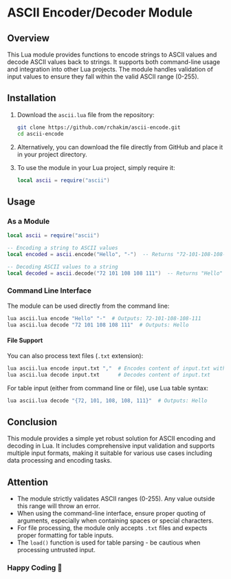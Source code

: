 # ASCII Encoder/Decoder Module

## Overview
This Lua module provides functions to encode strings to ASCII values and decode ASCII values back to strings. It supports both command-line usage and integration into other Lua projects. The module handles validation of input values to ensure they fall within the valid ASCII range (0-255).

## Installation
1. Download the `ascii.lua` file from the repository:
   ```bash
   git clone https://github.com/rchakim/ascii-encode.git
   cd ascii-encode
   ```

2. Alternatively, you can download the file directly from GitHub and place it in your project directory.

3. To use the module in your Lua project, simply require it:
   ```lua
   local ascii = require("ascii")
   ```

## Usage

### As a Module
```lua
local ascii = require("ascii")

-- Encoding a string to ASCII values
local encoded = ascii.encode("Hello", "-")  -- Returns "72-101-108-108-111"

-- Decoding ASCII values to a string
local decoded = ascii.decode("72 101 108 108 111")  -- Returns "Hello"
```

### Command Line Interface
The module can be used directly from the command line:
```bash
lua ascii.lua encode "Hello" "-"  # Outputs: 72-101-108-108-111
lua ascii.lua decode "72 101 108 108 111"  # Outputs: Hello
```

#### File Support
You can also process text files (`.txt` extension):
```bash
lua ascii.lua encode input.txt ","  # Encodes content of input.txt with comma separator
lua ascii.lua decode input.txt      # Decodes content of input.txt
```

For table input (either from command line or file), use Lua table syntax:
```bash
lua ascii.lua decode "{72, 101, 108, 108, 111}"  # Outputs: Hello
```

## Conclusion
This module provides a simple yet robust solution for ASCII encoding and decoding in Lua. It includes comprehensive input validation and supports multiple input formats, making it suitable for various use cases including data processing and encoding tasks.

## Attention
- The module strictly validates ASCII ranges (0-255). Any value outside this range will throw an error.
- When using the command-line interface, ensure proper quoting of arguments, especially when containing spaces or special characters.
- For file processing, the module only accepts `.txt` files and expects proper formatting for table inputs.
- The `load()` function is used for table parsing - be cautious when processing untrusted input.

### Happy Coding 🎉
